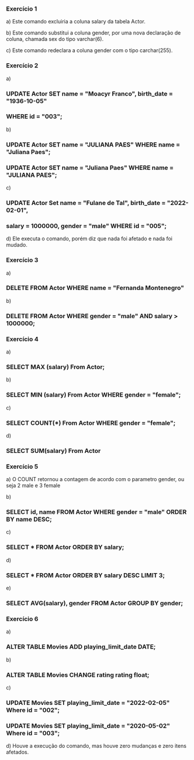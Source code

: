 ### Exercício 1
a) Este comando excluiria a coluna salary da tabela Actor.

b) Este comando substitui a coluna gender, por uma nova declaração de 
coluna, chamada sex do tipo varchar(6).

c) Este comando redeclara a coluna gender com o tipo carchar(255).

### Exercício 2
a) 
### UPDATE Actor SET name = "Moacyr Franco", birth_date = "1936-10-05"
### WHERE id = "003";

b) 
### UPDATE Actor SET name = "JULIANA PAES" WHERE name = "Juliana Paes";
### UPDATE Actor SET name = "Juliana Paes" WHERE name = "JULIANA PAES";

c)
### UPDATE Actor Set name = "Fulane de Tal", birth_date = "2022-02-01",
### salary = 1000000, gender = "male" WHERE id = "005";

d) Ele executa o comando, porém diz que nada foi afetado e nada foi 
mudado.

### Exercício 3
a) 
### DELETE FROM Actor WHERE name = "Fernanda Montenegro"

b)
### DELETE FROM Actor WHERE gender = "male" AND salary > 1000000;

### Exercício 4
a)
### SELECT MAX (salary) From Actor;

b) 
### SELECT MIN (salary) From Actor WHERE gender = "female";

c) 
### SELECT COUNT(*) From Actor WHERE gender = "female";

d)
### SELECT SUM(salary) From Actor

### Exercício 5

a) O COUNT retornou a contagem de acordo com o parametro gender, ou seja 2 male e 3 female

b) 
### SELECT id, name FROM Actor WHERE gender = "male" ORDER BY name DESC;

c)
### SELECT * FROM Actor ORDER BY salary;

d)
### SELECT * FROM Actor ORDER BY salary DESC LIMIT 3;

e) 
### SELECT AVG(salary), gender FROM Actor GROUP BY gender;

### Exercício 6
a)
### ALTER TABLE Movies ADD playing_limit_date DATE;

b)
### ALTER TABLE Movies CHANGE rating rating float;

c) 
### UPDATE Movies SET playing_limit_date = "2022-02-05" Where id = "002";
### UPDATE Movies SET playing_limit_date = "2020-05-02" Where id = "003";

d) Houve a execução do comando, mas houve zero mudanças e zero itens afetados.
